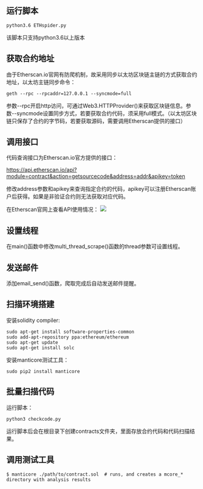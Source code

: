 ## 运行脚本

```shell
python3.6 ETHspider.py
```
该脚本只支持python3.6以上版本

## 获取合约地址

由于Etherscan.io官网有防爬机制，故采用同步以太坊区块链主链的方式获取合约地址，以太坊主链同步命令：

```shell
geth --rpc --rpcaddr=127.0.0.1 --syncmode=full
```

参数--rpc开启http访问，可通过Web3.HTTPProvider()来获取区块链信息。参数--syncmode设置同步方式，若要获取合约代码，须采用full模式。（以太坊区块链只保存了合约的字节码，若要获取源码，需要调用Etherscan提供的接口）

## 调用接口

代码查询接口为Etherscan.io官方提供的接口：

https://api.etherscan.io/api?module=contract&action=getsourcecode&address=addr&apikey=token

修改address参数和apikey来查询指定合约的代码，apikey可以注册Etherscan账户后获得。如果是非验证合约则无法获取对应代码。

在Etherscan官网上查看API使用情况：
![](http://i38.photobucket.com/albums/e117/bucketuser111/Blog/apistat_zps8p6hde4r.png)

## 设置线程

在main()函数中修改multi_thread_scrape()函数的thread参数可设置线程。

## 发送邮件

添加email_send()函数，爬取完成后自动发送邮件提醒。

## 扫描环境搭建

安装solidity compiler:

```shell
sudo apt-get install software-properties-common
sudo add-apt-repository ppa:ethereum/ethereum
sudo apt-get update
sudo apt-get install solc
```

安装manticore测试工具：

```shell
sudo pip2 install manticore
```

## 批量扫描代码

运行脚本：

```shell
python3 checkcode.py
```

运行脚本后会在根目录下创建contracts文件夹，里面存放合约代码和代码扫描结果。

## 调用测试工具

```shell
$ manticore ./path/to/contract.sol  # runs, and creates a mcore_* directory with analysis results
```
